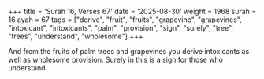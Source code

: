 +++
title = 'Surah 16, Verses 67'
date = '2025-08-30'
weight = 1968
surah = 16
ayah = 67
tags = ["derive", "fruit", "fruits", "grapevine", "grapevines", "intoxicant", "intoxicants", "palm", "provision", "sign", "surely", "tree", "trees", "understand", "wholesome"]
+++

And from the fruits of palm trees and grapevines you derive intoxicants as well as wholesome provision. Surely in this is a sign for those who understand.
